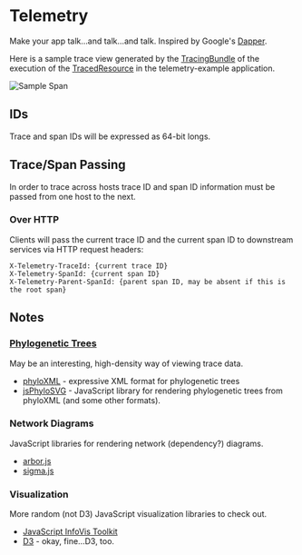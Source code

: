 # Telemetry

Make your app talk…and talk…and talk. Inspired by Google's [Dapper](http://research.google.com/pubs/pub36356.html).

Here is a sample trace view generated by the
[TracingBundle](telemetry-dropwizard/src/main/java/com/yammer/telemetry/dropwizard/TracingBundle.java) of the
execution of the [TracedResource](telemetry-example/src/main/java/com/yammer/telemetry/example/resources/TracedResource.java) in the telemetry-example application.

![Sample Span](/telemetry-service/screenshot.png "Sample Span View")

## IDs

Trace and span IDs will be expressed as 64-bit longs.

## Trace/Span Passing

In order to trace across hosts trace ID and span ID information must be passed from one host to the next.

### Over HTTP

Clients will pass the current trace ID and the current span ID to downstream services via HTTP request headers:

    X-Telemetry-TraceId: {current trace ID}
    X-Telemetry-SpanId: {current span ID}
    X-Telemetry-Parent-SpanId: {parent span ID, may be absent if this is the root span}

## Notes

### [Phylogenetic Trees](https://en.wikipedia.org/wiki/Phylogenetic_tree)

May be an interesting, high-density way of viewing trace data.

   * [phyloXML](https://en.wikipedia.org/wiki/PhyloXML) - expressive XML format for phylogenetic trees
   * [jsPhyloSVG](http://www.jsphylosvg.com/) - JavaScript library for rendering phylogenetic trees from phyloXML (and some other formats).

### Network Diagrams

JavaScript libraries for rendering network (dependency?) diagrams.

   * [arbor.js](http://arborjs.org/)
   * [sigma.js](http://sigmajs.org/)

### Visualization

More random (not D3) JavaScript visualization libraries to check out.

   * [JavaScript InfoVis Toolkit](http://philogb.github.io/jit/)
   * [D3](http://d3js.org/) - okay, fine…D3, too.